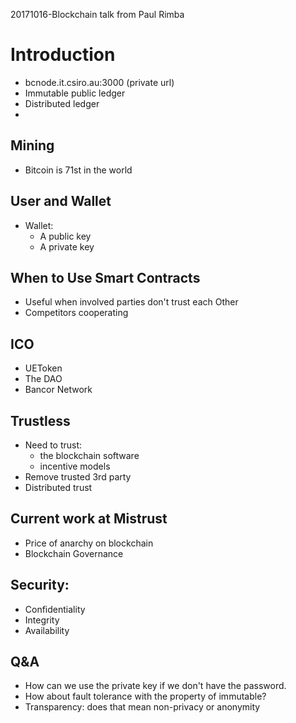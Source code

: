 20171016-Blockchain talk from Paul Rimba

# Introduction
- bcnode.it.csiro.au:3000 (private url)
- Immutable public ledger
- Distributed ledger
-

## Mining
- Bitcoin is 71st in the world

## User and Wallet
- Wallet:
  - A public key
  - A private key

## When to Use Smart Contracts
- Useful when involved parties don't trust each Other
- Competitors cooperating

## ICO
- UEToken
- The DAO
- Bancor Network

## Trustless
- Need to trust:
  - the blockchain software
  - incentive models
- Remove trusted 3rd party
- Distributed trust

## Current work at Mistrust
- Price of anarchy on blockchain
- Blockchain Governance

## Security:
  - Confidentiality
  - Integrity
  - Availability

## Q&A
- How can we use the private key if we don't have the password.
- How about fault tolerance with the property of immutable?
- Transparency: does that mean non-privacy or anonymity
